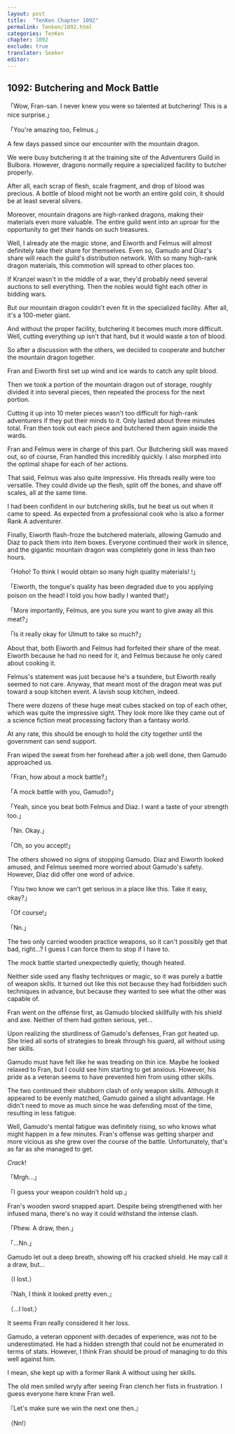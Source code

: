 ```yaml
---
layout: post
title:  "TenKen Chapter 1092"
permalink: Tenken/1092.html
categories: TenKen
chapter: 1092
exclude: true
translator: Seeker
editor: 
---
```

<h2>1092: Butchering and Mock Battle</h2>

「Wow, Fran-san. I never knew you were so talented at butchering! This is a nice surprise.」

「You're amazing too, Felmus.」

A few days passed since our encounter with the mountain dragon.

We were busy butchering it at the training site of the Adventurers Guild in Bulbora. However, dragons normally require a specialized facility to butcher properly.

After all, each scrap of flesh, scale fragment, and drop of blood was precious. A bottle of blood might not be worth an entire gold coin, it should be at least several silvers.

Moreover, mountain dragons are high-ranked dragons, making their materials even more valuable. The entire guild went into an uproar for the opportunity to get their hands on such treasures.

Well, I already ate the magic stone, and Eiworth and Felmus will almost definitely take their share for themselves. Even so, Gamudo and Diaz's share will reach the guild's distribution network. With so many high-rank dragon materials, this commotion will spread to other places too.

If Kranzel wasn't in the middle of a war, they'd probably need several auctions to sell everything. Then the nobles would fight each other in bidding wars.

But our mountain dragon couldn't even fit in the specialized facility. After all, it's a 100-meter giant.

And without the proper facility, butchering it becomes much more difficult. Well, cutting everything up isn't that hard, but it would waste a ton of blood.

So after a discussion with the others, we decided to cooperate and butcher the mountain dragon together.

Fran and Eiworth first set up wind and ice wards to catch any split blood.

Then we took a portion of the mountain dragon out of storage, roughly divided it into several pieces, then repeated the process for the next portion.

Cutting it up into 10 meter pieces wasn't too difficult for high-rank adventurers if they put their minds to it. Only lasted about three minutes total. Fran then took out each piece and butchered them again inside the wards.

Fran and Felmus were in charge of this part. Our Butchering skill was maxed out, so of course, Fran handled this incredibly quickly. I also morphed into the optimal shape for each of her actions.

That said, Felmus was also quite impressive. His threads really were too versatile. They could divide up the flesh, split off the bones, and shave off scales, all at the same time.

I had been confident in our butchering skills, but he beat us out when it came to speed. As expected from a professional cook who is also a former Rank A adventurer.

Finally, Eiworth flash-froze the butchered materials, allowing Gamudo and Diaz to pack them into item boxes. Everyone continued their work in silence, and the gigantic mountain dragon was completely gone in less than two hours.

「Hoho! To think I would obtain so many high quality materials! !」

「Eiworth, the tongue's quality has been degraded due to you applying poison on the head! I told you how badly I wanted that!」

「More importantly, Felmus, are you sure you want to give away all this meat?」

「Is it really okay for Ulmutt to take so much?」

About that, both Eiworth and Felmus had forfeited their share of the meat. Eiworth because he had no need for it, and Felmus because he only cared about cooking it.

Felmus's statement was just because he's a tsundere, but Eiworth really seemed to not care. Anyway, that meant most of the dragon meat was put toward a soup kitchen event. A lavish soup kitchen, indeed.

There were dozens of these huge meat cubes stacked on top of each other, which was quite the impressive sight. They look more like they came out of a science fiction meat processing factory than a fantasy world.

At any rate, this should be enough to hold the city together until the government can send support.

Fran wiped the sweat from her forehead after a job well done, then Gamudo approached us.

「Fran, how about a mock battle?」

「A mock battle with you, Gamudo?」

「Yeah, since you beat both Felmus and Diaz. I want a taste of your strength too.」

「Nn. Okay.」

「Oh, so you accept!」

The others showed no signs of stopping Gamudo. Diaz and Eiworth looked amused, and Felmus seemed more worried about Gamudo's safety. However, Diaz did offer one word of advice.

「You two know we can't get serious in a place like this. Take it easy, okay?」

「Of course!」

「Nn.」

The two only carried wooden practice weapons, so it can't possibly get that bad, right...? I guess I can force them to stop if I have to.

The mock battle started unexpectedly quietly, though heated.

Neither side used any flashy techniques or magic, so it was purely a battle of weapon skills. It turned out like this not because they had forbidden such techniques in advance, but because they wanted to see what the other was capable of.

Fran went on the offense first, as Gamudo blocked skillfully with his shield and axe. Neither of them had gotten serious, yet...

Upon realizing the sturdiness of Gamudo's defenses, Fran got heated up. She tried all sorts of strategies to break through his guard, all without using her skills.

Gamudo must have felt like he was treading on thin ice. Maybe he looked relaxed to Fran, but I could see him starting to get anxious. However, his pride as a veteran seems to have prevented him from using other skills.

The two continued their stubborn clash of only weapon skills. Although it appeared to be evenly matched, Gamudo gained a slight advantage. He didn't need to move as much since he was defending most of the time, resulting in less fatigue.

Well, Gamudo's mental fatigue was definitely rising, so who knows what might happen in a few minutes. Fran's offense was getting sharper and more vicious as she grew over the course of the battle. Unfortunately, that's as far as she managed to get.

*Crack*!

「Mrgh...」

「I guess your weapon couldn't hold up.」

Fran's wooden sword snapped apart. Despite being strengthened with her infused mana, there's no way it could withstand the intense clash.

「Phew. A draw, then.」

「...Nn.」

Gamudo let out a deep breath, showing off his cracked shield. He may call it a draw, but...

（I lost.）

『Nah, I think it looked pretty even.』

（...I lost.）

It seems Fran really considered it her loss.

Gamudo, a veteran opponent with decades of experience, was not to be underestimated. He had a hidden strength that could not be enumerated in terms of stats. However, I think Fran should be proud of managing to do this well against him.

I mean, she kept up with a former Rank A without using her skills.

The old men smiled wryly after seeing Fran clench her fists in frustration. I guess everyone here knew Fran well.

『Let's make sure we win the next one then.』

（Nn!）




